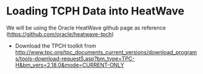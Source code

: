 # Loading TCPH Data into HeatWave

We will be using the Oracle HeatWave github page as reference (https://github.com/oracle/heatwave-tpch)

* Download the TPCH toolkit from http://www.tpc.org/tpc_documents_current_versions/download_programs/tools-download-request5.asp?bm_type=TPC-H&bm_vers=2.18.0&mode=CURRENT-ONLY
